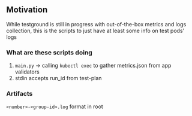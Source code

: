 Motivation
---

While testground is still in progress with out-of-the-box metrics and logs collection, this is the scripts to just have
at least some info on test pods' logs

### What are these scripts doing

1. `main.py` -> calling `kubectl exec` to gather metrics.json from app validators
2. stdin accepts run_id from test-plan

### Artifacts

`<number>-<group-id>.log` format in root
